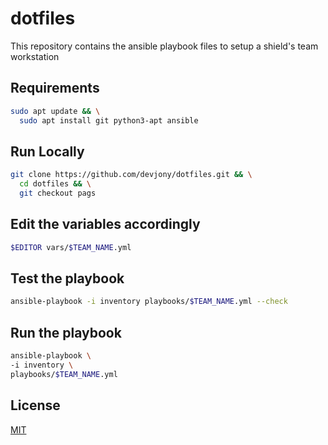 # dotfiles
This repository contains the ansible playbook files to setup a shield's team workstation 

## Requirements
```bash
sudo apt update && \
  sudo apt install git python3-apt ansible
```

## Run Locally
```bash
git clone https://github.com/devjony/dotfiles.git && \
  cd dotfiles && \
  git checkout pags
```

## Edit the variables accordingly
```bash
$EDITOR vars/$TEAM_NAME.yml
```

## Test the playbook
```bash
ansible-playbook -i inventory playbooks/$TEAM_NAME.yml --check
```

## Run the playbook
```bash
ansible-playbook \
-i inventory \ 
playbooks/$TEAM_NAME.yml
```

## License
[MIT](https://choosealicense.com/licenses/mit/)
